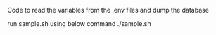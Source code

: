 Code to read the variables from the .env files and dump the database

run sample.sh using below command
./sample.sh
